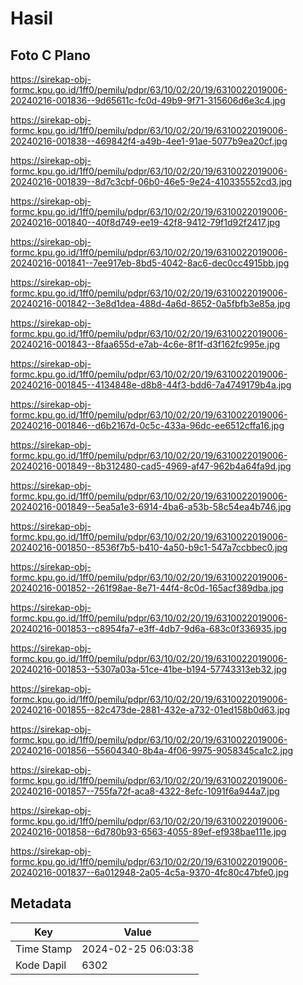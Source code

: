 # Hasil

## Foto C Plano

https://sirekap-obj-formc.kpu.go.id/1ff0/pemilu/pdpr/63/10/02/20/19/6310022019006-20240216-001836--9d65611c-fc0d-49b9-9f71-315606d6e3c4.jpg

https://sirekap-obj-formc.kpu.go.id/1ff0/pemilu/pdpr/63/10/02/20/19/6310022019006-20240216-001838--469842f4-a49b-4ee1-91ae-5077b9ea20cf.jpg

https://sirekap-obj-formc.kpu.go.id/1ff0/pemilu/pdpr/63/10/02/20/19/6310022019006-20240216-001839--8d7c3cbf-06b0-46e5-9e24-410335552cd3.jpg

https://sirekap-obj-formc.kpu.go.id/1ff0/pemilu/pdpr/63/10/02/20/19/6310022019006-20240216-001840--40f8d749-ee19-42f8-9412-79f1d92f2417.jpg

https://sirekap-obj-formc.kpu.go.id/1ff0/pemilu/pdpr/63/10/02/20/19/6310022019006-20240216-001841--7ee917eb-8bd5-4042-8ac6-dec0cc4915bb.jpg

https://sirekap-obj-formc.kpu.go.id/1ff0/pemilu/pdpr/63/10/02/20/19/6310022019006-20240216-001842--3e8d1dea-488d-4a6d-8652-0a5fbfb3e85a.jpg

https://sirekap-obj-formc.kpu.go.id/1ff0/pemilu/pdpr/63/10/02/20/19/6310022019006-20240216-001843--8faa655d-e7ab-4c6e-8f1f-d3f162fc995e.jpg

https://sirekap-obj-formc.kpu.go.id/1ff0/pemilu/pdpr/63/10/02/20/19/6310022019006-20240216-001845--4134848e-d8b8-44f3-bdd6-7a4749179b4a.jpg

https://sirekap-obj-formc.kpu.go.id/1ff0/pemilu/pdpr/63/10/02/20/19/6310022019006-20240216-001846--d6b2167d-0c5c-433a-96dc-ee6512cffa16.jpg

https://sirekap-obj-formc.kpu.go.id/1ff0/pemilu/pdpr/63/10/02/20/19/6310022019006-20240216-001849--8b312480-cad5-4969-af47-962b4a64fa9d.jpg

https://sirekap-obj-formc.kpu.go.id/1ff0/pemilu/pdpr/63/10/02/20/19/6310022019006-20240216-001849--5ea5a1e3-6914-4ba6-a53b-58c54ea4b746.jpg

https://sirekap-obj-formc.kpu.go.id/1ff0/pemilu/pdpr/63/10/02/20/19/6310022019006-20240216-001850--8536f7b5-b410-4a50-b9c1-547a7ccbbec0.jpg

https://sirekap-obj-formc.kpu.go.id/1ff0/pemilu/pdpr/63/10/02/20/19/6310022019006-20240216-001852--261f98ae-8e71-44f4-8c0d-165acf389dba.jpg

https://sirekap-obj-formc.kpu.go.id/1ff0/pemilu/pdpr/63/10/02/20/19/6310022019006-20240216-001853--c8954fa7-e3ff-4db7-9d6a-683c0f336935.jpg

https://sirekap-obj-formc.kpu.go.id/1ff0/pemilu/pdpr/63/10/02/20/19/6310022019006-20240216-001853--5307a03a-51ce-41be-b194-57743313eb32.jpg

https://sirekap-obj-formc.kpu.go.id/1ff0/pemilu/pdpr/63/10/02/20/19/6310022019006-20240216-001855--82c473de-2881-432e-a732-01ed158b0d63.jpg

https://sirekap-obj-formc.kpu.go.id/1ff0/pemilu/pdpr/63/10/02/20/19/6310022019006-20240216-001856--55604340-8b4a-4f06-9975-9058345ca1c2.jpg

https://sirekap-obj-formc.kpu.go.id/1ff0/pemilu/pdpr/63/10/02/20/19/6310022019006-20240216-001857--755fa72f-aca8-4322-8efc-1091f6a944a7.jpg

https://sirekap-obj-formc.kpu.go.id/1ff0/pemilu/pdpr/63/10/02/20/19/6310022019006-20240216-001858--6d780b93-6563-4055-89ef-ef938bae111e.jpg

https://sirekap-obj-formc.kpu.go.id/1ff0/pemilu/pdpr/63/10/02/20/19/6310022019006-20240216-001837--6a012948-2a05-4c5a-9370-4fc80c47bfe0.jpg


## Metadata

| Key        | Value               |
| ---------- | ------------------- |
| Time Stamp | 2024-02-25 06:03:38 |
| Kode Dapil | 6302                |



